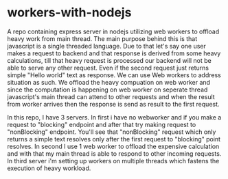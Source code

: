 # workers-with-nodejs
A repo containing express server in nodejs utilizing web workers to offload heavy work from main thread. The main purpose behind this is that javascript is a single threaded language. Due to that
let's say one user makes a request to backend and that response is derived from some heavy calculations, till that heavy request is processed our backend will not be able to serve any other request.
Even if the second request just returns simple "Hello world" text as response. We can use Web workers to address situation as such. We offload the heavy compuation 
on web worker and since the computation is happening on web worker on seperate thread javascript's main thread can attend to other requests and when the result from worker arrives then the response is send
as result to the first request.

In this repo, I have 3 servers. In first i have no webworker and if you make a request to "blocking" endpoint and after that try making request to "nonBlocking" endpoint. You'll see that "nonBlocking" request which only returns a simple text resolves only after the first request to "blocking" point resolves.
In second I use 1 web worker to offload the expensive calculation and with that my main thread is able to respond to other incoming requests. In third server i'm setting up workers on multiple threads which fastens the execution of heavy workload.



